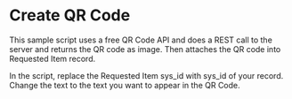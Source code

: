 # Create QR Code
This sample script uses a free QR Code API and does a REST call to the server and returns the QR code as image. Then attaches
the QR code into Requested Item record.

In the script, replace the Requested Item sys_id with sys_id of your record. Change the text to the text you want to appear in the QR Code.